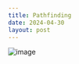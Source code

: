 ```yaml
---
title: Pathfinding
date: 2024-04-30
layout: post
---
```


![image](https://github.com/ridleywinters/ridleywinters.github.io/assets/65878718/af68dc4f-eabf-4d09-ae2b-991e40107c35)
